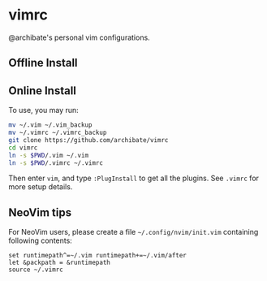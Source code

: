 # vimrc

@archibate's personal vim configurations.

## Offline Install

## Online Install

To use, you may run:

```bash
mv ~/.vim ~/.vim_backup
mv ~/.vimrc ~/.vimrc_backup
git clone https://github.com/archibate/vimrc
cd vimrc
ln -s $PWD/.vim ~/.vim
ln -s $PWD/.vimrc ~/.vimrc
```

Then enter `vim`, and type `:PlugInstall` to get all the plugins.
See `.vimrc` for more setup details.

## NeoVim tips

For NeoVim users, please create a file `~/.config/nvim/init.vim` containing following contents:

```vim
set runtimepath^=~/.vim runtimepath+=~/.vim/after
let &packpath = &runtimepath
source ~/.vimrc
```
